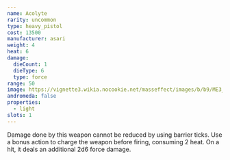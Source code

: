 ```yaml
---
name: Acolyte
rarity: uncommon
type: heavy_pistol
cost: 13500
manufacturer: asari
weight: 4
heat: 6
damage:
  dieCount: 1
  dieType: 6
  type: force
range: 50
image: https://vignette3.wikia.nocookie.net/masseffect/images/b/b9/ME3_Acolyte_Pistol.png/revision/latest?cb=20120714073045
andromeda: false
properties:
  - light
slots: 1
---
```

Damage done by this weapon cannot be reduced by using barrier ticks. Use a bonus action to charge 
the weapon before firing, consuming 2 heat. On a hit, it deals an additional 2d6 force 
damage.